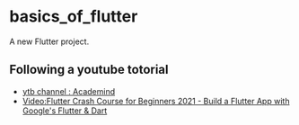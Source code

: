 # basics_of_flutter

A new Flutter project.

## Following a youtube totorial 


- [ytb channel : Academind](https://www.youtube.com/channel/UCSJbGtTlrDami-tDGPUV9-w)
- [Video:Flutter Crash Course for Beginners 2021 - Build a Flutter App with Google's Flutter & Dart](https://www.youtube.com/watch?v=x0uinJvhNxI)